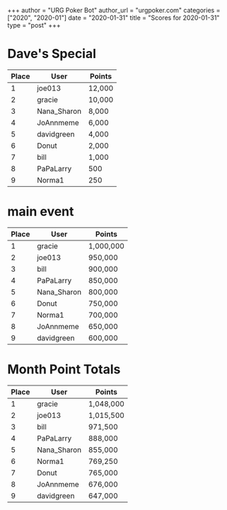 +++
author = "URG Poker Bot"
author_url = "urgpoker.com"
categories = ["2020", "2020-01"]
date = "2020-01-31"
title = "Scores for 2020-01-31"
type = "post"
+++
# Dave's Special

| Place | User | Points |
|-------|------|--------|
| 1 | joe013 | 12,000 |
| 2 | gracie | 10,000 |
| 3 | Nana_Sharon | 8,000 |
| 4 | JoAnnmeme | 6,000 |
| 5 | davidgreen | 4,000 |
| 6 | Donut | 2,000 |
| 7 | bill | 1,000 |
| 8 | PaPaLarry | 500 |
| 9 | Norma1 | 250 |

# main event

| Place | User | Points |
|-------|------|--------|
| 1 | gracie | 1,000,000 |
| 2 | joe013 | 950,000 |
| 3 | bill | 900,000 |
| 4 | PaPaLarry | 850,000 |
| 5 | Nana_Sharon | 800,000 |
| 6 | Donut | 750,000 |
| 7 | Norma1 | 700,000 |
| 8 | JoAnnmeme | 650,000 |
| 9 | davidgreen | 600,000 |

# Month Point Totals

| Place | User | Points |
|-------|------|--------|
| 1 | gracie | 1,048,000 |
| 2 | joe013 | 1,015,500 |
| 3 | bill | 971,500 |
| 4 | PaPaLarry | 888,000 |
| 5 | Nana_Sharon | 855,000 |
| 6 | Norma1 | 769,250 |
| 7 | Donut | 765,000 |
| 8 | JoAnnmeme | 676,000 |
| 9 | davidgreen | 647,000 |
